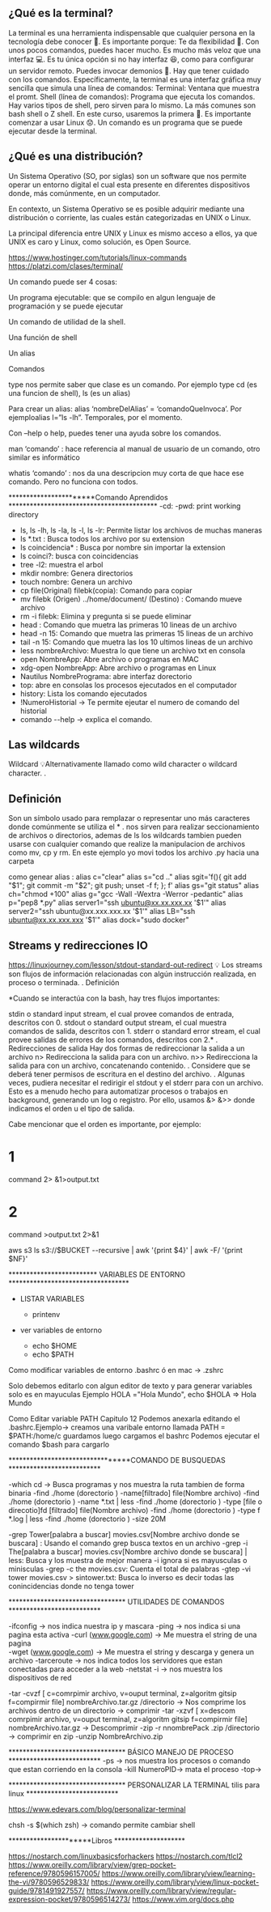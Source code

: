 ## ¿Qué es la terminal?

La terminal es una herramienta indispensable que cualquier persona en la tecnología debe conocer 👀. Es importante porque:
Te da flexibilidad 📏. Con unos pocos comandos, puedes hacer mucho.
Es mucho más veloz que una interfaz 💻.
Es tu única opción si no hay interfaz 😆, como para configurar un servidor remoto.
Puedes invocar demonios 👿. Hay que tener cuidado con los comandos.
Específicamente, la terminal es una interfaz gráfica muy sencilla que simula una línea de comandos:
Terminal: Ventana que muestra el promt.
Shell (línea de comandos): Programa que ejecuta los comandos. Hay varios tipos de shell, pero sirven para lo mismo. La más comunes son bash shell o Z shell. En este curso, usaremos la primera 🍎.
Es importante comenzar a usar Linux 😟.
Un comando es un programa que se puede ejecutar desde la terminal.


## ¿Qué es una distribución?

Un Sistema Operativo (SO, por siglas) son un software que nos permite operar un entorno digital el cual esta presente en diferentes dispositivos donde, más comúnmente, en un computador.

En contexto, un Sistema Operativo se es posible adquirir mediante una distribución o corriente, las cuales están categorizadas en UNIX o Linux.

La principal diferencia entre UNIX y Linux es mismo acceso a ellos, ya que UNIX es caro y Linux, como solución, es Open Source.


https://www.hostinger.com/tutorials/linux-commands
https://platzi.com/clases/terminal/

Un comando puede ser 4 cosas:

Un programa ejecutable: que se compilo en algun lenguaje de programación y se puede ejecutar

Un comando de utilidad de la shell.

Una función de shell

Un alias

Comandos

type nos permite saber que clase es un comando. Por ejemplo type cd (es una funcion de shell), ls (es un alias)

Para crear un alias: alias ‘nombreDelAlias’ = ‘comandoQueInvoca’. Por ejemploalias l=”ls -lh”. Temporales, por el momento.

Con –help o help, puedes tener una ayuda sobre los comandos.

man ‘comando’ : hace referencia al manual de usuario de un comando, otro similar es informático

whatis ‘comando’ : nos da una descripcion muy corta de que hace ese comando. Pero no funciona con todos.


***********************Comando Aprendidos ******************************************
-cd: 
-pwd: print working directory 
- ls, ls -lh, ls -la, ls -l, ls -lr: Permite listar los archivos de muchas maneras 
- ls *.txt : Busca todos los archivo por su extension 
- ls coincidencia* : Busca por nombre sin importar la extension 
- ls coinci?: busca con coincidencias 
- tree -l2: muestra el arbol 
- mkdir nombre: Genera directorios 
- touch nombre: Genera un archivo 
- cp file(Original) filebk(copia): Comando para copiar 
- mv filebk (Origen)  ../home/document/ (Destino) : Comando mueve archivo 
- rm -i filebk: Elimina y pregunta si se puede eliminar 
- head : Comando que muetra las primeras 10 lineas de un archivo 
- head -n 15: Comando que muetra las primeras 15 lineas de un archivo 
- tail -n 15: Comando que muetra las los 10 ultimos lineas de un archivo 
- less nombreArchivo: Muestra lo que tiene un archivo txt en consola 
- open NombreApp: Abre archivo o programas en MAC
- xdg-open NombreApp: Abre archivo o programas en Linux
- Nautilus NombrePrograma: abre interfaz dorectorio
- top: abre en consolas los procesos ejecutados en el computador
- history: Lista los comando ejecutados 
- !NumeroHistorial -> Te permite ejeutar el numero de comando del historial
- comando --help -> explica el comando. 


## Las wildcards 
Wildcard
💡Alternativamente llamado como wild character o wildcard character.
.
## Definición

Son un símbolo usado para remplazar o representar uno más caracteres donde comúnmente se utiliza el * .
nos sirven para realizar seccionamiento de archivos o directorios, ademas de ls los wildcards tambien pueden usarse con cualquier comando que realize la manipulacion de archivos como mv, cp y rm. En este ejemplo yo movi todos los archivo .py hacia una carpeta

como genear alias : 
alias c="clear"
alias s="cd .."
alias sgit='f(){ git add "$1"; git commit -m "$2"; git push; unset -f f; }; f'
alias gs="git status"
alias ch="chmod +100"
alias g="gcc -Wall -Wextra -Werror -pedantic"
alias p="pep8 *.py"
alias server1="ssh ubuntu@xx.xx.xxx.xx '$1'"
alias server2="ssh ubuntu@xx.xxx.xxx.xx '$1'"
alias LB="ssh ubuntu@xx.xx.xxx.xxx '$1'"
alias dock="sudo docker"


## Streams y redirecciones IO
https://linuxjourney.com/lesson/stdout-standard-out-redirect
💡 Los streams son flujos de información relacionadas con algún instrucción realizada, en proceso o terminada.
.
Definición

*Cuando se interactúa con la bash, hay tres flujos importantes:

stdin o standard input stream, el cual provee comandos de entrada, descritos con 0.
stdout o standard output stream, el cual muestra comandos de salida, descritos con 1.
stderr o standard error stream, el cual provee salidas de errores de los comandos, descritos con 2.*
.
Redirecciones de salida
Hay dos formas de redireccionar la salida a un archivo
n> Redirecciona la salida para con un archivo.
n>> Redirecciona la salida para con un archivo, concatenando contenido.
.
Considere que se deberá tener permisos de escritura en el destino del archivo.
.
Algunas veces, pudiera necesitar el redirigir el stdout y el stderr para con un archivo. Esto es a menudo hecho para automatizar procesos o trabajos en background, generando un log o registro. Por ello, usamos &> &>> donde indicamos el orden u el tipo de salida.

Cabe mencionar que el orden es importante, por ejemplo:

# 1
command 2> &1>output.txt
# 2
command >output.txt 2>&1

aws s3 ls s3://$BUCKET --recursive | awk '{print $4}' | awk -F/ '{print $NF}'





************************* VARIABLES DE ENTORNO **********************************

- LISTAR VARIABLES
	- printenv 

- ver variables de entorno 
	- echo $HOME
	- echo $PATH 

Como  modificar variables de entorno 
.bashrc ó en mac -> .zshrc 

Solo debemos editarlo con algun editor de texto y para generar variables solo es en mayuculas Ejemplo HOLA ="Hola Mundo", echo $HOLA => Hola Mundo 

Como Editar variable PATH 
Capitulo 12 
Podemos anexarla editando el .bashrc.Ejemplo-> creamos una varibale entorno llamada PATH = $PATH:/home/c guardamos luego cargamos el bashrc 
Podemos ejecutar el comando $bash para cargarlo 


*********************************COMANDO DE BUSQUEDAS **************************

-which cd -> Busca programas y nos muestra la ruta tambien de forma binaria 
-find ./home (dorectorio ) -name[filtrado] file(Nombre archivo)
-find ./home (dorectorio ) -name *.txt | less
-find ./home (dorectorio ) -type [file o direcotio]fd [filtrado] file(Nombre archivo)
-find ./home (dorectorio ) -type f *.log | less 
-find  ./home (dorectorio ) -size 20M  

-grep Tower[palabra a buscar] movies.csv[Nombre archivo donde se buscara] : Usando el comando grep busca textos en un archivo 
-grep -i The[palabra a buscar] movies.csv[Nombre archivo donde se buscara] | less: Busca y los muestra de mejor manera -i ignora si es mayusculas  o minisculas
-grep -c the movies.csv: Cuenta el total de palabras
-gtep -vi tower movies.csv > sintower.txt: Busca lo inverso es decir todas las conincidencias donde no tenga tower  


********************************* UTILIDADES DE COMANDOS **************************

-ifconfig              -> nos indica nuestra ip y mascara
-ping                  -> nos indica si una pagina esta activa 
-curl (www.google.com) -> Me muestra el string de una pagina  
-wget (www.google.com) -> Me muestra el string y descarga y genera un archivo 
-tarceroute            -> nos indica todos los servidores que estan conectadas para acceder a la web 
-netstat -i            -> nos muestra los dispositivos de red 

-tar -cvzf [ c=comrpimir archivo, v=ouput terminal, z=algoritm gitsip  f=compirmir file] nombreArchivo.tar.gz  /directorio -> Nos comprime los archivos dentro de un directorio -> comprimir 
-tar -xzvf [ x=descom comrpimir archivo, v=ouput terminal, z=algoritm gitsip  f=compirmir file] nombreArchivo.tar.gz  -> Descomprimir 
-zip -r nnombrePack .zip /directorio -> comprimir en zip 
-unzip NombreArchivo.zip


********************************* BÁSICO MANEJO DE PROCESO  **************************
-ps -> nos muestra los procesos o comando que estan corriendo en la consola 
-kill NumeroPID-> mata el proceso 
-top->

********************************* PERSONALIZAR LA TERMINAL tilis para linux  **************************

https://www.edevars.com/blog/personalizar-terminal

chsh -s $(which zsh)  -> comando permite cambiar shell

**********************Libros ********************

https://nostarch.com/linuxbasicsforhackers
https://nostarch.com/tlcl2
https://www.oreilly.com/library/view/grep-pocket-reference/9780596157005/
https://www.oreilly.com/library/view/learning-the-vi/9780596529833/
https://www.oreilly.com/library/view/linux-pocket-guide/9781491927557/
https://www.oreilly.com/library/view/regular-expression-pocket/9780596514273/
https://www.vim.org/docs.php
  



 

 

 
